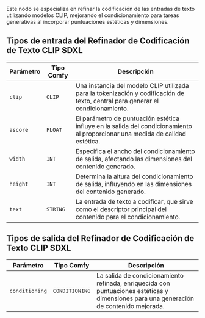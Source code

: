 Este nodo se especializa en refinar la codificación de las entradas de texto utilizando modelos CLIP, mejorando el condicionamiento para tareas generativas al incorporar puntuaciones estéticas y dimensiones.

## Tipos de entrada del Refinador de Codificación de Texto CLIP SDXL

| Parámetro | Tipo Comfy | Descripción |
| --- | --- | --- |
| `clip` | `CLIP` | Una instancia del modelo CLIP utilizada para la tokenización y codificación de texto, central para generar el condicionamiento. |
| `ascore` | `FLOAT` | El parámetro de puntuación estética influye en la salida del condicionamiento al proporcionar una medida de calidad estética. |
| `width` | `INT` | Especifica el ancho del condicionamiento de salida, afectando las dimensiones del contenido generado. |
| `height` | `INT` | Determina la altura del condicionamiento de salida, influyendo en las dimensiones del contenido generado. |
| `text` | `STRING` | La entrada de texto a codificar, que sirve como el descriptor principal del contenido para el condicionamiento. |

## Tipos de salida del Refinador de Codificación de Texto CLIP SDXL

| Parámetro | Tipo Comfy | Descripción |
| --- | --- | --- |
| `conditioning` | `CONDITIONING` | La salida de condicionamiento refinada, enriquecida con puntuaciones estéticas y dimensiones para una generación de contenido mejorada. 

